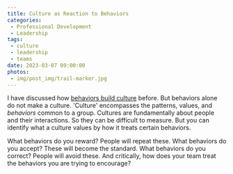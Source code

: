 ```yaml
---
title: Culture as Reaction to Behaviors
categories:
 - Professional Development
 - Leadership
tags:
 - culture
 - leadership
 - teams
date: 2023-03-07 09:00:00
photos: 
 - img/post_img/trail-marker.jpg
---
```


I have discussed how [behaviors build culture](/2021/12/08/behaviors-build-culture/) before. But behaviors alone do not make a culture. 'Culture' encompasses the patterns, values, and _behaviors_ common to a group. Cultures are fundamentally about people and their interactions. So they can be difficult to measure. But you can identify what a culture values by how it treats certain behaviors.

What behaviors do you reward? People will repeat these.
What behaviors do you accept? These will become the standard.
What behaviors do you correct? People will avoid these.
And critically, how does your team treat the behaviors you are trying to encourage?